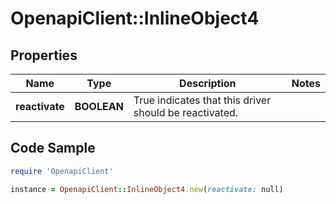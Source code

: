 # OpenapiClient::InlineObject4

## Properties
Name | Type | Description | Notes
------------ | ------------- | ------------- | -------------
**reactivate** | **BOOLEAN** | True indicates that this driver should be reactivated. | 

## Code Sample

```ruby
require 'OpenapiClient'

instance = OpenapiClient::InlineObject4.new(reactivate: null)
```



